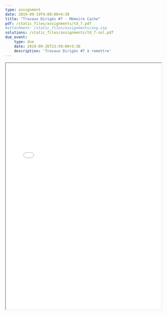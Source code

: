 ```yaml
---
type: assignment
date: 2019-09-19T4:00:00+4:30
title: "Travaux Dirigés #7 - Mémoire Cache"
pdf: /static_files/assignments/td_7.pdf
#attachment: /static_files/assignments/asg.zip
solutions: /static_files/assignments/td_7-sol.pdf
due_event:
    type: due
    date: 2019-09-26T23:59:00+3:30
    description: 'Travaux Dirigés #7 à remettre'
---
```

<iframe src="{{ page.pdf | prepend: site.baseurl | prepend : site.url}}" width="100%" height="800em"></iframe>
